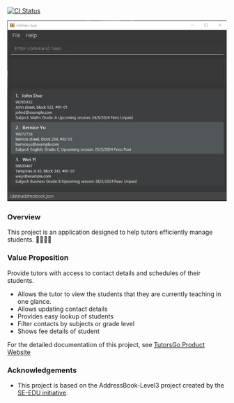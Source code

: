[![CI Status](https://github.com/se-edu/addressbook-level3/workflows/Java%20CI/badge.svg)](https://github.com/AY2324S2-CS2103-F15-2/tp/actions)

![Ui](docs/images/Ui.png)

### Overview
This project is an application designed to help tutors efficiently manage students. 👩‍🏫👨‍🏫

### Value Proposition
Provide tutors with access to contact details and schedules of their students. 
- Allows the tutor to view the students that they are currently teaching in one glance. 
- Allows updating contact details 
- Provides easy lookup of students
- Filter contacts by subjects or grade level 
- Shows fee details of student

For the detailed documentation of this project, see [TutorsGo Product Website](https://ay2324s2-cs2103-f15-2.github.io/tp/)

### Acknowledgements
* This project is based on the AddressBook-Level3 project created by the [SE-EDU initiative](https://se-education.org).
   
